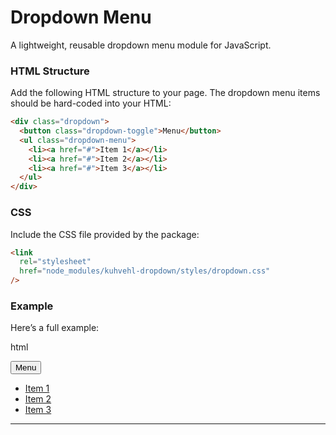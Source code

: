 # Dropdown Menu

A lightweight, reusable dropdown menu module for JavaScript.

### HTML Structure

Add the following HTML structure to your page. The dropdown menu items should be
hard-coded into your HTML:

```html
<div class="dropdown">
  <button class="dropdown-toggle">Menu</button>
  <ul class="dropdown-menu">
    <li><a href="#">Item 1</a></li>
    <li><a href="#">Item 2</a></li>
    <li><a href="#">Item 3</a></li>
  </ul>
</div>
```

### CSS

Include the CSS file provided by the package:

```html
<link
  rel="stylesheet"
  href="node_modules/kuhvehl-dropdown/styles/dropdown.css"
/>
```

### Example

Here’s a full example:

html

<!DOCTYPE html>
<html lang="en">
<head>
    <meta charset="UTF-8">
    <meta name="viewport" content="width=device-width, initial-scale=1.0">
    <title>Dropdown Example</title>
    <link rel="stylesheet" href="node_modules/kuhvehl-dropdown/styles/dropdown.css">
</head>
<body>
    <div class="dropdown">
        <button class="dropdown-toggle">Menu</button>
        <ul class="dropdown-menu">
            <li><a href="#">Item 1</a></li>
            <li><a href="#">Item 2</a></li>
            <li><a href="#">Item 3</a></li>
        </ul>
    </div>
    <script src="./node_modules/kuhvehl-dropdown/src/dropdown.js"></script>
    <script>
      dropdown();
    </script></body>
</html>

---
